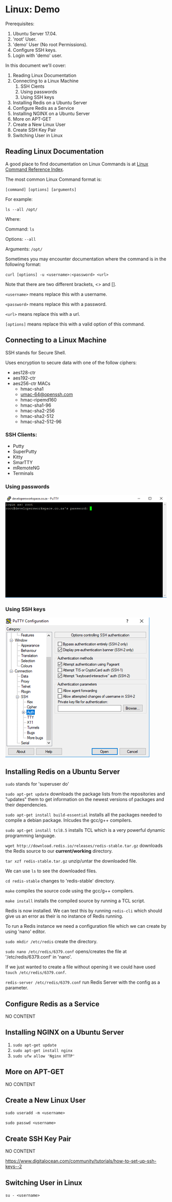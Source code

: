 # Linux: Demo

Prerequisites:
1. Ubuntu Server 17.04.
2. 'root' User.
3. 'demo' User (No root Permissions).
4. Configure SSH keys.
5. Login with 'demo' user.

In this document we'll cover:

1. Reading Linux Documentation
2. Connecting to a Linux Machine
    1. SSH Cients
    2. Using passwords
    3. Using SSH keys
3. Installing Redis on a Ubuntu Server
4. Configure Redis as a Service
5. Installing NGINX on a Ubuntu Server
6. More on APT-GET
7. Create a New Linux User
8. Create SSH Key Pair
9. Switching User in Linux

## Reading Linux Documentation

A good place to find documentation on Linux Commands is at [Linux Command Reference Index](http://www.perpetualpc.net/srtd_commands_rev.html).

The most common Linux Command format is:

`[command] [options] [arguments]`

For example:

`ls --all /opt/`

Where: 

Command: `ls`

Options: `--all`

Arguments: `/opt/`

Sometimes you may encounter documentation where the command is in the following format:

`curl [options] -u <username>:<password> <url>`

Note that there are two different brackets, <> and [].

`<username>` means replace this with a username.

`<password>` means replace this with a password.

`<url>` means replace this with a url.

`[options]` means replace this with a valid option of this command.

## Connecting to a Linux Machine

SSH stands for Secure Shell.

Uses encryption to secure data with one of the follow ciphers:

* aes128-ctr
* aes192-ctr
* aes256-ctr MACs
    * hmac-sha1
    * umac-64@openssh.com
    * hmac-ripemd160
    * hmac-sha1-96
    * hmac-sha2-256
    * hmac-sha2-512
    * hmac-sha2-512-96

### SSH Clients:

* Putty
* SuperPutty
* Kitty
* SmarTTY
* mRemoteNG
* Terminals

### Using passwords

![](https://github.com/barend-erasmus/linux-demo/raw/master/images/putty-ssh-password.PNG)

### Using SSH keys

![](https://github.com/barend-erasmus/linux-demo/raw/master/images/putty-ssh-keys.PNG)

## Installing Redis on a Ubuntu Server

`sudo` stands for 'superuser do'

`sudo apt-get update` downloads the package lists from the repositories and "updates" them to get information on the newest versions of packages and their dependencies.

`sudo apt-get install build-essential` installs all the packages needed to compile a debian package. Inlcudes the gcc/g++ compilers.

`sudo apt-get install tcl8.5` installs TCL which is a very powerful dynamic programming language.

`wget http://download.redis.io/releases/redis-stable.tar.gz` downloads the Redis source to our **current/working** directory.

`tar xzf redis-stable.tar.gz` unzip/untar the downloaded file.

We can use `ls` to see the downloaded files.

`cd redis-stable` changes to 'redis-stable' directory.

`make` compiles the source code using the gcc/g++ compilers.

`make install` installs the compiled source by running a TCL script.

Redis is now installed. We can test this by running `redis-cli` which should give us an error as their is no instance of Redis running.

To run a Redis instance we need a configuration file which we can create by using 'nano' editor.

`sudo mkdir /etc/redis` create the directory.

`sudo nano /etc/redis/6379.conf` opens/creates the file at '/etc/redis/6379.conf' in 'nano'.

If we just wanted to create a file without opening it we could have used `touch /etc/redis/6379.conf`.

`redis-server /etc/redis/6379.conf` run Redis Server with the config as a parameter.

## Configure Redis as a Service

NO CONTENT

## Installing NGINX on a Ubuntu Server

1. `sudo apt-get update`
2. `sudo apt-get install nginx`
3. `sudo ufw allow 'Nginx HTTP'`

## More on APT-GET

NO CONTENT

## Create a New Linux User

`sudo useradd -m <username>`

`sudo passwd <username>`

## Create SSH Key Pair

NO CONTENT

https://www.digitalocean.com/community/tutorials/how-to-set-up-ssh-keys--2

## Switching User in Linux

`su - <username>`